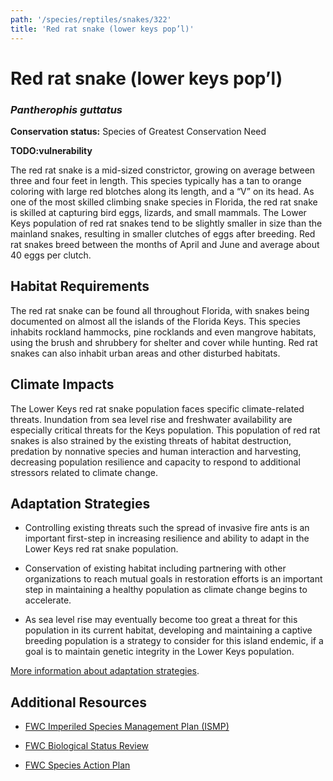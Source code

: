 ```yaml
---
path: '/species/reptiles/snakes/322'
title: 'Red rat snake (lower keys pop’l)'
---
```


# Red rat snake (lower keys pop’l)
### *Pantherophis guttatus*



**Conservation status:** Species of Greatest Conservation Need

**TODO:vulnerability**

The red rat snake is a mid-sized constrictor, growing on average between three and four feet in length. This species typically has a tan to orange coloring with large red blotches along its length, and a “V” on its head. As one of the most skilled climbing snake species in Florida, the red rat snake is skilled at capturing bird eggs, lizards, and small mammals.  The Lower Keys population of red rat snakes tend to be slightly smaller in size than the mainland snakes, resulting in smaller clutches of eggs after breeding. Red rat snakes breed between the months of April and June and average about 40 eggs per clutch.

    
## Habitat Requirements

The red rat snake can be found all throughout Florida, with snakes being documented on almost all the islands of the Florida Keys. This species inhabits rockland hammocks, pine rocklands and even mangrove habitats, using the brush and shrubbery for shelter and cover while hunting. Red rat snakes can also inhabit urban areas and other disturbed habitats.

## Climate Impacts

The Lower Keys red rat snake population faces specific climate-related threats. Inundation from sea level rise and freshwater availability are especially critical threats for the Keys population.  This population of red rat snakes is also strained by the existing threats of habitat destruction, predation by nonnative species and human interaction and harvesting, decreasing population resilience and capacity to respond to additional stressors related to climate change.

## Adaptation Strategies

- Controlling existing threats such the spread of invasive fire ants is an important first-step in increasing resilience and ability to adapt in the Lower Keys red rat snake population.

- Conservation of existing habitat including partnering with other organizations to reach mutual goals in restoration efforts is an important step in maintaining a healthy population as climate change begins to accelerate.

- As sea level rise may eventually become too great a threat for this population in its current habitat, developing and maintaining a captive breeding population is a strategy to consider for this island endemic, if a goal is to maintain genetic integrity in the Lower Keys population.


[More information about adaptation strategies](/strategies).


## Additional Resources

- [FWC Imperiled Species Management Plan (ISMP)](http://myfwc.com/media/4133167/Floridas-Imperiled-Species-Management-Plan-2016-2026.pdf)

- [FWC Biological Status Review](http://www.myfwc.com/media/2273370/Red-Rat-Snake-BSR.pdf)

- [FWC Species Action Plan](http://myfwc.com/media/2738840/Red-Rat-Snake-Species-Action-Plan-Final-Draft.pdf)
